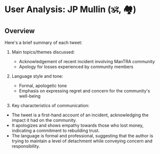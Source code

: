 # User Analysis: JP Mullin (🕉, 🏘️)

## Overview

Here's a brief summary of each tweet:

1. Main topics/themes discussed:
   - Acknowledgement of recent incident involving ManTRA community
   - Apology for losses experienced by community members

2. Language style and tone:
   - Formal, apologetic tone
   - Emphasis on expressing regret and concern for the community's well-being

3. Key characteristics of communication:

* The tweet is a first-hand account of an incident, acknowledging the impact it had on the community.
* It apologizes and shows empathy towards those who lost money, indicating a commitment to rebuilding trust.
* The language is formal and professional, suggesting that the author is trying to maintain a level of detachment while conveying concern and responsibility.